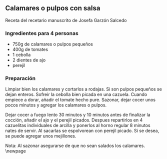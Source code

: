 ## Calamares o pulpos con salsa

Receta del recetario manuscrito de Josefa Garzón Salcedo

### Ingredientes para 4 personas

- 750g de calamares o pulpos pequeños
- 400g de tomates
- 1 cebolla
- 2 dientes de ajo
- perejil

### Preparación

Limpiar bien los calamares y cortarlos a rodajas.
Si son pulpos pequeños se dejan enteros.
Sofreir la cebolla bien picada en una cazuela.
Cuando empiece a dorar,
añadir el tomate hecho pure.
Sazonar, dejar cocer unos pocos minutos
y agregar los calamares o pulpos.

Dejar cocer a fuego lento 30 minutos y
10 minutos antes de finalizar la cocción, añadir el ajo y el perejil picados.
Despues repartirlos en 4 cazuelitas individuales de arcilla
y ponerlos al horno regular 8 minutos nates de servir.
Al sacarlas se espolvorean con perejil picado.
Si se desea, se puede agregar unos mejillones.

Nota: Al sazonar asegurarse de que no sean salados los calamares.
\newpage
